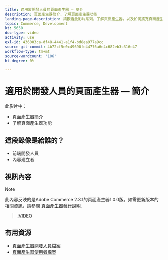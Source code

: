 ```yaml
---
title: 適用於開發人員的頁面產生器 — 簡介
description: 頁面產生器簡介，了解頁面產生器功能
landing-page-description: 請觀看此影片系列，了解頁面產生器，以及如何擴充頁面產生器，以建立最佳效果 [!DNL Commerce] 店面體驗。
topic: Commerce, Development
kt: 5650
doc-type: video
activity: use
exl-id: 436003ca-df48-4441-a1f4-bd8ea977a9cc
source-git-commit: 4b72cf5e0c49690fe44776a6e4c682eb3c316e47
workflow-type: tm+mt
source-wordcount: '106'
ht-degree: 0%

---
```


# 適用於開發人員的頁面產生器 — 簡介

此影片中：

- 頁面產生器簡介
- 了解頁面產生器功能

## 這段錄像是給誰的？

- 前端開發人員
- 內容建立者

## 視訊內容

>[!NOTE]
>
>此內容反映的是Adobe Commerce 2.3.1的頁面產生器1.0.0版。如需更新版本的相關資訊，請參閱 [頁面產生器發行說明](https://devdocs.magento.com/page-builder/docs/release-notes.html).

>[!VIDEO](https://video.tv.adobe.com/v/35709?quality=12&learn=on)

## 有用資源

- [頁面產生器開發人員檔案](https://devdocs.magento.com/page-builder/docs/index.html)
- [頁面產生器使用者檔案](https://docs.magento.com/user-guide/cms/page-builder.html)
